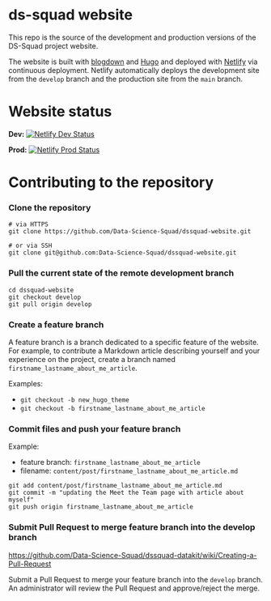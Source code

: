# ds-squad website

This repo is the source of the development and production versions of the DS-Squad project website. 

The website is built with [blogdown](https://bookdown.org/yihui/blogdown/) and [Hugo](https://bookdown.org/yihui/blogdown/hugo.html) and deployed with [Netlify](https://www.netlify.com/) via continuous deployment. Netlify automatically deploys the development site from the `develop` branch and the production site from the `main` branch. 

# Website status

**Dev:** [![Netlify Dev Status](https://api.netlify.com/api/v1/badges/dc1ca595-9b62-4d9f-bc21-9386f156bbb3/deploy-status)](https://app.netlify.com/sites/dssquad-dev/deploys)

**Prod:** [![Netlify Prod Status](https://api.netlify.com/api/v1/badges/5ecdf1d1-863c-4109-a082-e7a174e9f8d2/deploy-status)](https://app.netlify.com/sites/dssquad-prod/deploys)

# Contributing to the repository

### Clone the repository

```
# via HTTPS
git clone https://github.com/Data-Science-Squad/dssquad-website.git

# or via SSH
git clone git@github.com:Data-Science-Squad/dssquad-website.git
```

### Pull the current state of the remote development branch

```
cd dssquad-website
git checkout develop
git pull origin develop
```

### Create a feature branch

A feature branch is a branch dedicated to a specific feature of the website. For example, to contribute a Markdown article describing yourself and your experience on the project, create a branch named `firstname_lastname_about_me_article`.

Examples:

  - `git checkout -b new_hugo_theme`
  - `git checkout -b firstname_lastname_about_me_article`

### Commit files and push your feature branch

Example:

  - feature branch: `firstname_lastname_about_me_article`
  - filename: `content/post/firstname_lastname_about_me_article.md`

```
git add content/post/firstname_lastname_about_me_article.md
git commit -m "updating the Meet the Team page with article about myself"
git push origin firstname_lastname_about_me_article
```

### Submit Pull Request to merge feature branch into the develop branch

https://github.com/Data-Science-Squad/dssquad-datakit/wiki/Creating-a-Pull-Request

Submit a Pull Request to merge your feature branch into the `develop` branch. An
administrator will review the Pull Request and approve/reject the merge.